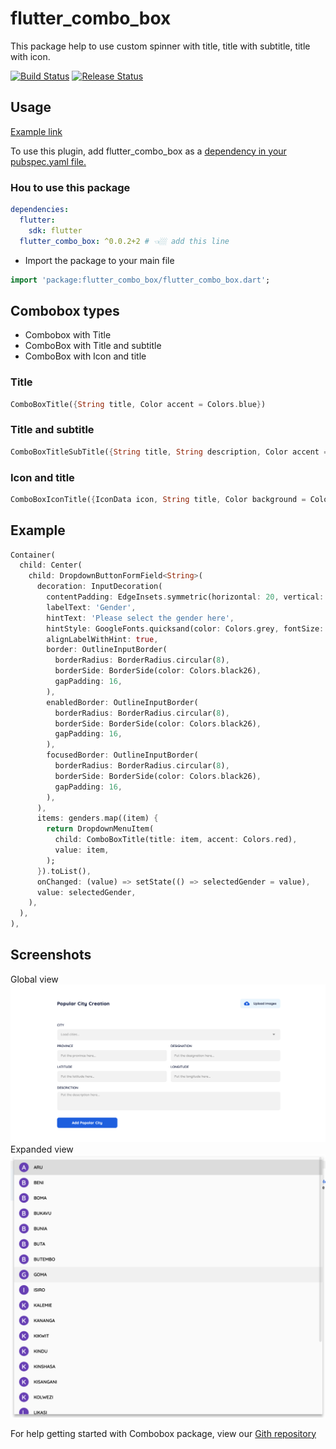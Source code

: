 # flutter_combo_box

This package help to use custom spinner with title, title with subtitle, title with icon.

[![Build Status](https://api.cirrus-ci.com/github/flutter/plugins.svg)](https://github.com/ChrisMukasa/flutter_combo_box/blob/master)
[![Release Status](https://github.com/flutter/plugins/actions/workflows/release.yml/badge.svg)](https://github.com/ChrisMukasa/flutter_combo_box/actions/workflows/release.yml)

## Usage
[Example link](https://github.com/ChrisMukasa/flutter_combo_box/blob/master/example/example.dart)

To use this plugin, add flutter_combo_box as a [dependency in your pubspec.yaml file.](https://flutter.dev/docs/development/platform-integration/platform-channels)

### Hou to use this package
  
```yaml
dependencies:
  flutter:
    sdk: flutter
  flutter_combo_box: ^0.0.2+2 # 👈🏼 add this line
```

* Import the package to your main file
```dart
import 'package:flutter_combo_box/flutter_combo_box.dart';
```
## Combobox types
* Combobox with Title
* ComboBox with Title and subtitle
* ComboBox with Icon and title
### Title
```dart
ComboBoxTitle({String title, Color accent = Colors.blue})
```
### Title and subtitle
```dart
ComboBoxTitleSubTitle({String title, String description, Color accent = Colors.purple})
```
### Icon and title
```dart
ComboBoxIconTitle({IconData icon, String title, Color background = Colors.indigo})
```
## Example
```dart
Container(
  child: Center(
    child: DropdownButtonFormField<String>(
      decoration: InputDecoration(
        contentPadding: EdgeInsets.symmetric(horizontal: 20, vertical: 0),
        labelText: 'Gender',
        hintText: 'Please select the gender here',
        hintStyle: GoogleFonts.quicksand(color: Colors.grey, fontSize: 16, fontWeight: FontWeight.w800),
        alignLabelWithHint: true,
        border: OutlineInputBorder(
          borderRadius: BorderRadius.circular(8),
          borderSide: BorderSide(color: Colors.black26),
          gapPadding: 16,
        ),
        enabledBorder: OutlineInputBorder(
          borderRadius: BorderRadius.circular(8),
          borderSide: BorderSide(color: Colors.black26),
          gapPadding: 16,
        ),
        focusedBorder: OutlineInputBorder(
          borderRadius: BorderRadius.circular(8),
          borderSide: BorderSide(color: Colors.black26),
          gapPadding: 16,
        ),
      ),
      items: genders.map((item) {
        return DropdownMenuItem(
          child: ComboBoxTitle(title: item, accent: Colors.red),
          value: item,
        );
      }).toList(),
      onChanged: (value) => setState(() => selectedGender = value),
      value: selectedGender,
    ),
  ),
),
```
## Screenshots

Global view 
![alt text](https://github.com/ChrisMukasa/flutter_combo_box/blob/master/example/screenshots/1.png?raw=true)
Expanded view
![alt text](https://github.com/ChrisMukasa/flutter_combo_box/blob/master/example/screenshots/2.png?raw=true)

For help getting started with Combobox package, view our 
[Gith repository](https://github.com/ChrisMukasa/flutter_combo_box)